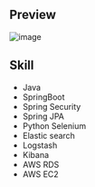 ## Preview

![image](https://github.com/user-attachments/assets/05b4f5fb-d664-42ab-ba74-1597b7eea678)

## Skill

- Java
- SpringBoot
- Spring Security
- Spring JPA
- Python Selenium
- Elastic search
- Logstash
- Kibana
- AWS RDS
- AWS EC2

